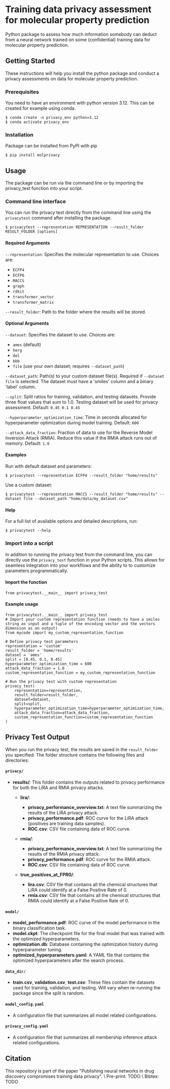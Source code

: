 # Training data privacy assessment for molecular property prediction

Python package to assess how much information somebody can deduct from a neural network trained on some (confidential) training data for molecular property prediction.

## Getting Started

These instructions will help you install the python package and conduct a privacy assessments on data for molecular property prediction.

### Prerequisites

You need to have an environment with python version 3.12. This can be created for example using conda.

```
$ conda create -n privacy_env python=3.12 
$ conda activate privacy_env 
```

### Installation

Package can be installed from PyPI with pip

```
$ pip install molprivacy
```

## Usage

The package can be run via the command line or by importing the privacy_test function into your script.

### Command line interface
You can run the privacy test directly from the command line using the `privacytest` command after installing the package.

```
$ privacytest --representation REPRESENTATION --result_folder RESULT_FOLDER [options]
```

#### Required Arguments
`--representation`: Specifies the molecular representation to use. Choices are:
- `ECFP4`
- `ECFP6`
- `MACCS`
- `graph`
- `rdkit`
- `transformer_vector`
- `transformer_matrix`

`--result_folder`: Path to the folder where the results will be stored.

#### Optional Arguments
`--dataset`: Specifies the dataset to use. Choices are:
- `ames` (default)
- `herg`
- `del`
- `bbb`
- `file` (use your own dataset; requires `--dataset_path`)

`--dataset_path`: Path(s) to your custom dataset file(s). Required if `--dataset file` is selected. The dataset must have a 'smiles' column and a binary 'label' column.

`--split`: Split ratios for training, validation, and testing datasets. Provide three float values that sum to 1.0. Testing dataset will be used for privacy assessment.
Default: `0.45 0.1 0.45`

`--hyperparameter_optimization_time`: Time in seconds allocated for hyperparameter optimization during model training.
Default: `600`

`--attack_data_fraction`: Fraction of data to use for the Reverse Model Inversion Attack (RMIA). Reduce this value if the RMIA attack runs out of memory.
Default: `1.0`

#### Examples
Run with default dataset and parameters:
```
$ privacytest --representation ECFP4 --result_folder "home/results"
```
Use a custom dataset:
```
$ privacytest --representation MACCS --result_folder "home/results" --dataset file --dataset_path "home/data/my_dataset.csv"
```

#### Help
For a full list of available options and detailed descriptions, run:
```
$ privacytest --help
```

### Import into a script
In addition to running the privacy test from the command line, you can directly use the `privacy_test` function in your Python scripts. This allows for seamless integration into your workflows and the ability to to customize parameters programmatically.

#### Import the function
```
from privacytest.__main__ import privacy_test
```
#### Example usage
```
from privacytest.__main__ import privacy_test
# Import your custom representation function (needs to have a smiles string as input and a tuple of the encoding vector and the vectors dimension as an output)
from mycode import my_custom_representation_function

# Define privacy test parameters
representation = 'custom'
result_folder = 'home/results'
dataset = 'ames'
split = [0.45, 0.1, 0.45]
hyperparameter_optimization_time = 600
attack_data_fraction = 1.0
custom_representation_function = my_custom_representation_function

# Run the privacy test with custom representation
privacy_test(
    representation=representation,
    result_folder=result_folder,
    dataset=dataset,
    split=split,
    hyperparameter_optimization_time=hyperparameter_optimization_time,
    attack_data_fraction=attack_data_fraction,
    custom_representation_function=custom_representation_function
)
```

## Privacy Test Output

When you run the privacy test, the results are saved in the `result_folder` you specified. The folder structure contains the following files and directories:

#### `privacy/`
- **results/**: This folder contains the outputs related to privacy performance for both the LiRA and RMIA privacy attacks.
  - **lira/**:
    - **privacy_performance_overview.txt**: A text file summarizing the results of the LiRA privacy attack.
    - **privacy_performance.pdf**: ROC curve for the LiRA attack (positives are training data samples).
    - **ROC.csv**: CSV file containing data of ROC curve.
  
  - **rmia/**:
    - **privacy_performance_overview.txt**: A text file summarizing the results of the RMIA privacy attack.
    - **privacy_performance.pdf**: ROC curve for the RMIA attack.
    - **ROC.csv**: CSV file containing data of ROC curve.
  
  - **true_positives_at_FPR0/**:
    - **lira.csv**: CSV file that contains all the chemical structures that LiRA could identify at a False Positive Rate of 0.
    - **rmia.csv**: CSV file that contains all the chemical structures that RMIA could identify at a False Positive Rate of 0.

#### `model/`
- **model_performance.pdf**: ROC curve of the model performance in the binary classification task.
- **model.ckpt**: The checkpoint file for the final model that was trained with the optimized hyperparameters.
- **optimization.db**: Database containing the optimization history during hyperparameter tuning.
- **optimized_hyperparameters.yaml**: A YAML file that contains the optimized hyperparameters after the search process.


#### `data_dir/`
- **train.csv**, **validation.csv**, **test.csv**: These files contain the datasets used for training, validation, and testing. Will vary when re-running the package since the split is random.

#### `model_config.yaml`
- A configuration file that summarizes all model related configurations.

#### `privacy_config.yaml`
- A configuration file that summarizes all membership inference attack related configurations.


## Citation

This repository is part of the paper "Publishing neural networks in drug discovery compromises training data privacy". \\
Pre-print: TODO \\
Bibtex: TODO



